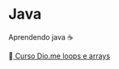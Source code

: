 # Java
Aprendendo java ☕

🔵<a href ="https://github.com/Ruths2/Java/tree/main/java/curso-dio-loops-e-arrays"> Curso Dio.me loops e arrays</a><br>
